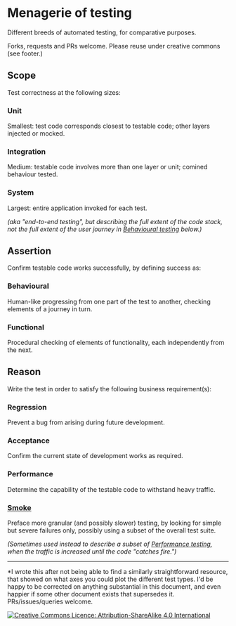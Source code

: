 # Menagerie of testing

Different breeds of automated testing, for comparative purposes.

Forks, requests and PRs welcome. Please reuse under creative commons (see footer.)

## Scope

Test correctness at the following sizes:

### Unit

Smallest: test code corresponds closest to testable code; other layers injected or mocked.

### Integration

Medium: testable code involves more than one layer or unit; comined behaviour tested.

### System

Largest: entire application invoked for each test.

*(aka "end-to-end testing", but describing the full extent of the code stack, not the full extent of the user journey in [Behavioural testing](#behavioural) below.)*

## Assertion

Confirm testable code works successfully, by defining success as:

### Behavioural

Human-like progressing from one part of the test to another, checking elements of a journey in turn.

### Functional

Procedural checking of elements of functionality, each independently from the next.

## Reason

Write the test in order to satisfy the following business requirement(s):

### Regression

Prevent a bug from arising during future development.

### Acceptance

Confirm the current state of development works as required.

### Performance

Determine the capability of the testable code to withstand heavy traffic.

### [Smoke](https://en.wikipedia.org/wiki/Smoke_testing_(software))

Preface more granular (and possibly slower) testing, by looking for simple but severe failures only, possibly using a subset of the overall test suite.

*(Sometimes used instead to describe a subset of [Performance testing](#performance), when the traffic is increased until the code "catches fire.")*

-----------

*I wrote this after not being able to find a similarly straightforward resource, that showed on what axes you could plot the different test types. I'd be happy to be corrected on anything substantial in this document, and even happier if some other document exists that supersedes it. PRs/issues/queries welcome.

<a rel="license" href="http://creativecommons.org/licenses/by-sa/4.0/"><img alt="Creative Commons Licence: Attribution-ShareAlike 4.0 International" style="border-width:0" src="https://i.creativecommons.org/l/by-sa/4.0/80x15.png" /></a>
